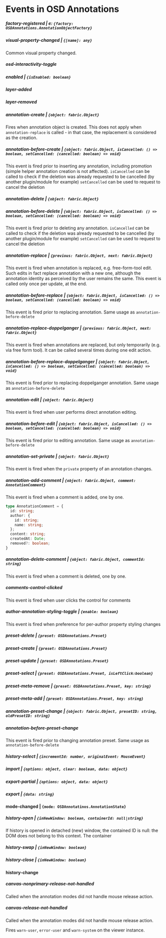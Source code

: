 # Events in OSD Annotations

##### factory-registered | e: `{factory: OSDAnnotations.AnnotationObjectFactory}`

##### visual-property-changed | ``{[name]: any}``
Common visual property changed.

##### osd-interactivity-toggle

##### enabled | ``{isEnabled: boolean}``

##### layer-added 

##### layer-removed

##### annotation-create | ``{object: fabric.Object}``
Fires when annotation object is created. This does not apply when
``annotation-replace`` is called - in that case, the replacement is
considered as the creation.

##### annotation-before-create | ``{object: fabric.Object, isCancelled: () => boolean, setCancelled: (cancelled: boolean) => void}``
This event is fired prior to inserting any annotation, including promotion (simple helper annotation creation is not affected).
`isCancelled` can be called to check if the deletion was already requested to be cancelled (by another plugin/module for example)
`setCancelled` can be used to request to cancel the deletion

##### annotation-delete | ``{object: fabric.Object}``

##### annotation-before-delete | ``{object: fabric.Object, isCancelled: () => boolean, setCancelled: (cancelled: boolean) => void}``
This event is fired prior to deleting any annotation.
`isCancelled` can be called to check if the deletion was already requested to be cancelled (by another plugin/module for example)
`setCancelled` can be used to request to cancel the deletion

##### annotation-replace | ``{previous: fabric.Object, next: fabric.Object}``
This event is fired when annotation is replaced, e.g. free-form-tool edit. Such edits
in fact replace annotation with a new one, although the annotation identity as perceived
by the user remains the same. This event is called only once per update, 
at the end.

##### annotation-before-replace | ``{object: fabric.Object, isCancelled: () => boolean, setCancelled: (cancelled: boolean) => void}``
This event is fired prior to replacing annotation. Same usage as `annotation-before-delete`

##### annotation-replace-doppelganger | ``{previous: fabric.Object, next: fabric.Object}``
This event is fired when annotations are replaced, but only temporarily (e.g. via free form tool).
It can be called several times during one edit action.

##### annotation-before-replace-doppelganger | ``{object: fabric.Object, isCancelled: () => boolean, setCancelled: (cancelled: boolean) => void}``
This event is fired prior to replacing doppelganger annotation. Same usage as `annotation-before-delete`

##### annotation-edit | ``{object: fabric.Object}``
This event is fired when user performs direct annotation editing.

##### annotation-before-edit | ``{object: fabric.Object, isCancelled: () => boolean, setCancelled: (cancelled: boolean) => void}``
This event is fired prior to editing annotation. Same usage as `annotation-before-delete`

##### annotation-set-private | ``{object: fabric.Object}``
This event is fired when the `private` property of an annotation changes.

##### annotation-add-comment | ``{object: fabric.Object, comment: AnnotationComment}``
This event is fired when a comment is added, one by one.
```ts
type AnnotationComment = {
  id: string;
  author: {
    id: string;
    name: string;
  };
  content: string;
  createdAt: Date;
  removed?: boolean;
}
```

##### annotation-delete-comment | ``{object: fabric.Object, commentId: string}``
This event is fired when a comment is deleted, one by one.

##### comments-control-clicked
This event is fired when user clicks the control for comments

##### author-annotation-styling-toggle | ``{enable: boolean}``
This event is fired when preference for per-author property styling changes

##### preset-delete | ``{preset: OSDAnnotations.Preset}``

##### preset-create | ``{preset: OSDAnnotations.Preset}``

##### preset-update | ``{preset: OSDAnnotations.Preset}``

##### preset-select | ``{preset: OSDAnnotations.Preset, isLeftClick:boolean}``

##### preset-meta-remove | ``{preset: OSDAnnotations.Preset, key: string}``

##### preset-meta-add | ``{preset: OSDAnnotations.Preset, key: string}``

##### annotation-preset-change | ``{object: fabric.Object, presetID: string, oldPresetID: string}``

##### annotation-before-preset-change
This event is fired prior to changing annotation preset. Same usage as `annotation-before-delete`

##### history-select | ``{incrementId: number, originalEvent: MouseEvent}``

##### import | ``{options: object, clear: boolean, data: object}``

##### export-partial | ``{options: object, data: object}``

##### export | ``{data: string}``

#### mode-changed | ``{mode: OSDAnnotatinos.AnnotationState}``

##### history-open | ``{inNewWindow: boolean, containerId: null|string}``
If history is opened in detached (new) window, the contained ID is null:
the DOM does not belong to this context. The container

##### history-swap | ``{inNewWindow: boolean}``

##### history-close | ``{inNewWindow: boolean}``

#### history-change

##### canvas-nonprimary-release-not-handled
Called when the annotation modes did not handle mouse release action.

##### canvas-release-not-handled
Called when the annotation modes did not handle mouse release action.

Fires ``warn-user``, ``error-user`` and `warn-system` on the viewer instance.

